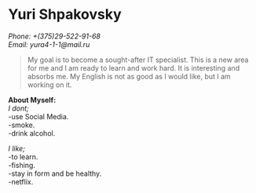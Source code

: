 
# Yuri Shpakovsky

_Phone: +(375)29-522-91-68_\
_Email: yura4-1-1@mail.ru_

>My goal is to become a sought-after IT specialist. This is a new area for me and I am ready to learn and work hard. It is interesting and absorbs me.
>My English is not as good as I would like, but I am working on it.

**About Myself:**\
*I dont;*\
-use Social Media.\
-smoke.\
-drink alcohol.

*I like;*\
-to learn.\
-fishing.\
-stay in form and be healthy.\
-netflix.
